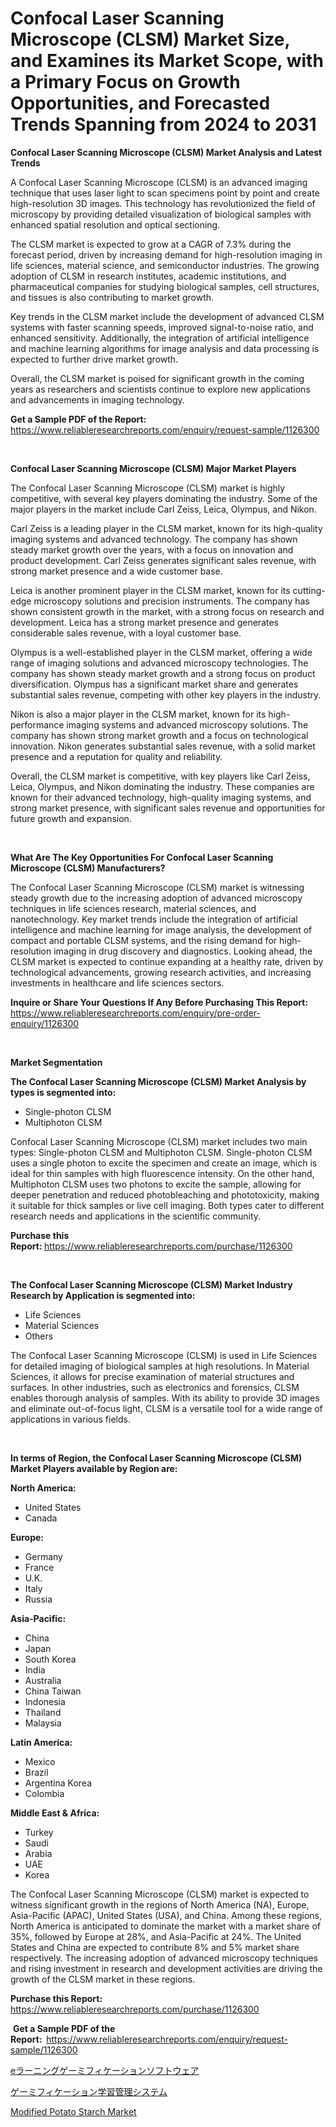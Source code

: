 <p><h1>Confocal Laser Scanning Microscope (CLSM) Market Size, and Examines its Market Scope, with a Primary Focus on Growth Opportunities, and Forecasted Trends Spanning from 2024 to 2031</h1></p><p><strong>Confocal Laser Scanning Microscope (CLSM) Market Analysis and Latest Trends</strong></p>
<p><p>A Confocal Laser Scanning Microscope (CLSM) is an advanced imaging technique that uses laser light to scan specimens point by point and create high-resolution 3D images. This technology has revolutionized the field of microscopy by providing detailed visualization of biological samples with enhanced spatial resolution and optical sectioning.</p><p>The CLSM market is expected to grow at a CAGR of 7.3% during the forecast period, driven by increasing demand for high-resolution imaging in life sciences, material science, and semiconductor industries. The growing adoption of CLSM in research institutes, academic institutions, and pharmaceutical companies for studying biological samples, cell structures, and tissues is also contributing to market growth.</p><p>Key trends in the CLSM market include the development of advanced CLSM systems with faster scanning speeds, improved signal-to-noise ratio, and enhanced sensitivity. Additionally, the integration of artificial intelligence and machine learning algorithms for image analysis and data processing is expected to further drive market growth.</p><p>Overall, the CLSM market is poised for significant growth in the coming years as researchers and scientists continue to explore new applications and advancements in imaging technology.</p></p>
<p><strong>Get a Sample PDF of the Report:&nbsp;</strong> <a href="https://www.reliableresearchreports.com/enquiry/request-sample/1126300">https://www.reliableresearchreports.com/enquiry/request-sample/1126300</a></p>
<p>&nbsp;</p>
<p><strong>Confocal Laser Scanning Microscope (CLSM) Major Market Players</strong></p>
<p><p>The Confocal Laser Scanning Microscope (CLSM) market is highly competitive, with several key players dominating the industry. Some of the major players in the market include Carl Zeiss, Leica, Olympus, and Nikon.</p><p>Carl Zeiss is a leading player in the CLSM market, known for its high-quality imaging systems and advanced technology. The company has shown steady market growth over the years, with a focus on innovation and product development. Carl Zeiss generates significant sales revenue, with strong market presence and a wide customer base.</p><p>Leica is another prominent player in the CLSM market, known for its cutting-edge microscopy solutions and precision instruments. The company has shown consistent growth in the market, with a strong focus on research and development. Leica has a strong market presence and generates considerable sales revenue, with a loyal customer base.</p><p>Olympus is a well-established player in the CLSM market, offering a wide range of imaging solutions and advanced microscopy technologies. The company has shown steady market growth and a strong focus on product diversification. Olympus has a significant market share and generates substantial sales revenue, competing with other key players in the industry.</p><p>Nikon is also a major player in the CLSM market, known for its high-performance imaging systems and advanced microscopy solutions. The company has shown strong market growth and a focus on technological innovation. Nikon generates substantial sales revenue, with a solid market presence and a reputation for quality and reliability.</p><p>Overall, the CLSM market is competitive, with key players like Carl Zeiss, Leica, Olympus, and Nikon dominating the industry. These companies are known for their advanced technology, high-quality imaging systems, and strong market presence, with significant sales revenue and opportunities for future growth and expansion.</p></p>
<p>&nbsp;</p>
<p><strong>What Are The Key Opportunities For Confocal Laser Scanning Microscope (CLSM) Manufacturers?</strong></p>
<p><p>The Confocal Laser Scanning Microscope (CLSM) market is witnessing steady growth due to the increasing adoption of advanced microscopy techniques in life sciences research, material sciences, and nanotechnology. Key market trends include the integration of artificial intelligence and machine learning for image analysis, the development of compact and portable CLSM systems, and the rising demand for high-resolution imaging in drug discovery and diagnostics. Looking ahead, the CLSM market is expected to continue expanding at a healthy rate, driven by technological advancements, growing research activities, and increasing investments in healthcare and life sciences sectors.</p></p>
<p><strong>Inquire or Share Your Questions If Any Before Purchasing This Report:</strong> <a href="https://www.reliableresearchreports.com/enquiry/pre-order-enquiry/1126300">https://www.reliableresearchreports.com/enquiry/pre-order-enquiry/1126300</a></p>
<p>&nbsp;</p>
<p><strong>Market Segmentation</strong></p>
<p><strong>The Confocal Laser Scanning Microscope (CLSM) Market Analysis by types is segmented into:</strong></p>
<p><ul><li>Single-photon CLSM</li><li>Multiphoton CLSM</li></ul></p>
<p><p>Confocal Laser Scanning Microscope (CLSM) market includes two main types: Single-photon CLSM and Multiphoton CLSM. Single-photon CLSM uses a single photon to excite the specimen and create an image, which is ideal for thin samples with high fluorescence intensity. On the other hand, Multiphoton CLSM uses two photons to excite the sample, allowing for deeper penetration and reduced photobleaching and phototoxicity, making it suitable for thick samples or live cell imaging. Both types cater to different research needs and applications in the scientific community.</p></p>
<p><strong>Purchase this Report:&nbsp;</strong><a href="https://www.reliableresearchreports.com/purchase/1126300">https://www.reliableresearchreports.com/purchase/1126300</a></p>
<p>&nbsp;</p>
<p><strong>The Confocal Laser Scanning Microscope (CLSM) Market Industry Research by Application is segmented into:</strong></p>
<p><ul><li>Life Sciences</li><li>Material Sciences</li><li>Others</li></ul></p>
<p><p>The Confocal Laser Scanning Microscope (CLSM) is used in Life Sciences for detailed imaging of biological samples at high resolutions. In Material Sciences, it allows for precise examination of material structures and surfaces. In other industries, such as electronics and forensics, CLSM enables thorough analysis of samples. With its ability to provide 3D images and eliminate out-of-focus light, CLSM is a versatile tool for a wide range of applications in various fields.</p></p>
<p>&nbsp;</p>
<p><strong>In terms of Region, the Confocal Laser Scanning Microscope (CLSM) Market Players available by Region are:</strong></p>
<p>
    <p> <strong> North America: </strong>
        <ul>
            <li>United States</li>
            <li>Canada</li>
        </ul>
        </p> 
    <p> <strong> Europe: </strong>
        <ul>
            <li>Germany</li>
            <li>France</li>
            <li>U.K.</li>
            <li>Italy</li>
            <li>Russia</li>
        </ul>
        </p> 
    <p> <strong> Asia-Pacific: </strong>
        <ul>
            <li>China</li>
            <li>Japan</li>
            <li>South Korea</li>
            <li>India</li>
            <li>Australia</li>
            <li>China Taiwan</li>
            <li>Indonesia</li>
            <li>Thailand</li>
            <li>Malaysia</li>
        </ul>
        </p> 
    <p> <strong> Latin America: </strong>
        <ul>
            <li>Mexico</li>
            <li>Brazil</li>
            <li>Argentina Korea</li>
            <li>Colombia</li>
        </ul>
        </p> 
    <p> <strong> Middle East & Africa: </strong>
        <ul>
            <li>Turkey</li>
            <li>Saudi</li>
            <li>Arabia</li>
            <li>UAE</li>
            <li>Korea</li>
        </ul>
    </p>
    </p>
<p><p>The Confocal Laser Scanning Microscope (CLSM) market is expected to witness significant growth in the regions of North America (NA), Europe, Asia-Pacific (APAC), United States (USA), and China. Among these regions, North America is anticipated to dominate the market with a market share of 35%, followed by Europe at 28%, and Asia-Pacific at 24%. The United States and China are expected to contribute 8% and 5% market share respectively. The increasing adoption of advanced microscopy techniques and rising investment in research and development activities are driving the growth of the CLSM market in these regions.</p></p>
<p><strong>Purchase this Report: </strong><a href="https://www.reliableresearchreports.com/purchase/1126300">https://www.reliableresearchreports.com/purchase/1126300</a></p>
<p>&nbsp;<strong>Get a Sample PDF of the Report:&nbsp;&nbsp;</strong><a href="https://www.reliableresearchreports.com/enquiry/request-sample/1126300">https://www.reliableresearchreports.com/enquiry/request-sample/1126300</a></p>
<p><strong></strong></p>
<p><p><a href="https://github.com/RodHoppe07/Market-Research-Report-List-1/blob/main/642102512553.md">eラーニングゲーミフィケーションソフトウェア</a></p><p><a href="https://github.com/laurenreichert/Market-Research-Report-List-1/blob/main/285747212552.md">ゲーミフィケーション学習管理システム</a></p><p><a href="https://metal-farmhouse-e95.notion.site/Modified-Potato-Starch-Market-Size-Evaluating-its-Market-Trends-Growth-and-Projections-2024-203-077bbaf670764e428aaabcd4aebe1d1d">Modified Potato Starch Market</a></p></p>